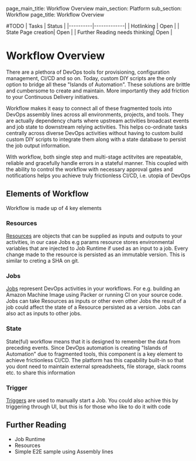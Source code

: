 page_main_title: Workflow Overview
main_section: Platform
sub_section: Workflow
page_title: Workflow Overview


#TODO
| Tasks   |      Status    |
|----------|-------------|
| Hotlinking |  Open |
| State Page creation|  Open |
| Further Reading needs thinking|  Open |

# Workflow Overview
There are a plethora of DevOps tools for provisioning, configuration management, CI/CD and so on. Today, custom DIY scripts are the only option to bridge all these "Islands of Automation". These solutions are brittle and cumbersome to create and maintain. More importantly they add friction to your Continuous Delivery initiatives.

Workflow makes it easy to connect all of these fragmented tools into DevOps assembly lines across all environments, projects, and tools. They are actually dependency charts where upstream activities broadcast events and job state to downstream relying activities. This helps co-ordinate tasks centrally across diverse DevOps activities without having to custom build custom DIY scripts to integrate them along with a state database to persist the job output information.

With workflow, both single step and multi-stage actitvites are repeatable, reliable and gracefully handle errors in a stateful manner. This coupled with the ability to control the workflow with necessary approval gates and notifications helps you achieve truly frictionless CI/CD, i.e. utopia of DevOps


## Elements of Workflow
Workflow is made up of 4 key elements

### Resources
[Resources](/platform/resources-overview/) are objects that can be supplied as inputs and outputs to your activities, in our case Jobs e.g params resource stores environmental variables that are injected to Job Runtime if used as an input to a job. Every change made to the resource is persisted as an immutable version. This is similar to creting a SHA on git.

### Jobs
[Jobs](/platform/jobs-overview/) represent DevOps activities in your workflows. For e.g. building an Amazon Machine Image using Packer or running CI on your source code. Jobs can take Resources as inputs or other even other Jobs the result of a job could affect the state of a Resource persisted as a version. Jobs can also act as inputs to other jobs.

### State
State(ful) workflow means that it is designed to remember the data from preceding events. Since DevOps automation is creating "Islands of Automation" due to fragmented tools, this component is a key element to achieve frictionless CI/CD. The platform has this capability built-in so that you dont need to maintain external spreadsheets, file storage, slack rooms etc. to share this information

### Trigger
[Triggers](/platform/triggers-overview/) are used to manually start a Job. You could also achive this by triggering through UI, but this is for those who like to do it with code

## Further Reading
* Job Runtime
* Resources
* Simple E2E sample using Assembly lines
